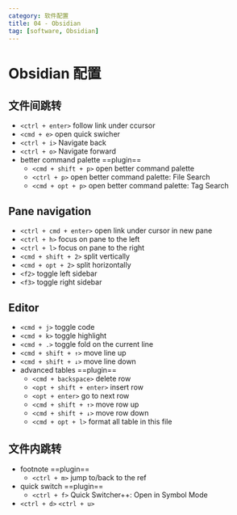 ```yaml
---
category: 软件配置
title: 04 - Obsidian
tag: [software, Obsidian]
---
```

# Obsidian 配置
## 文件间跳转
 - `<ctrl + enter>` follow link under ccursor
 - `<cmd + e>` open quick swicher
 - `<ctrl + i>` Navigate back
 - `<ctrl + o>` Navigate forward
 - better command palette ==plugin==
	 - `<cmd + shift + p>` open better command palette 
	 - `<ctrl + p>` open better command palette: File Search
	 - `<cmd + opt + p>` open better command palette: Tag Search
## Pane  navigation
 - `<ctrl + cmd + enter>` open link under cursor in new pane
 - `<ctrl + h>` focus on pane to the left
 - `<ctrl + l>` focus on pane to the right
 - `<cmd + shift + 2>` split vertically
 - `<cmd + opt + 2>` split horizontally
 - `<f2>` toggle left sidebar
 - `<f3>` toggle right sidebar
## Editor
 - `<cmd + j>` toggle code
 - `<cmd + k>` toggle highlight
 - `<cmd + .>` toggle fold on the current line
 - `<cmd + shift + ↑>` move line up
 - `<cmd + shift + ↓>` move line down
 - advanced tables ==plugin==
	 - `<cmd + backspace>` delete row
	 - `<opt + shift + enter>` insert row
	 - `<opt + enter>` go to next row
	 - `<cmd + shift + ↑>` move row up
	 - `<cmd + shift + ↓>` move row down
	 - `<cmd + opt + l>` format all table in this file
## 文件内跳转
 - footnote ==plugin==
	 -  `<ctrl + m>` jump to/back to the ref
 - quick switch ==plugin==
	 - `<ctrl + f>` Quick Switcher++: Open in Symbol Mode
 - `<ctrl + d>` `<ctrl + u>`

